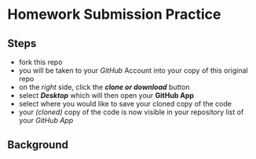 # Homework Submission Practice

## Steps
- fork this repo
- you will be taken to your *GitHub* Account into your copy of this original repo
- on the *right* side, click the *__clone or download__* button
 - select *__Desktop__* which will then open your __GitHub App__
 - select where you would like to save your cloned copy of the code
  - your *(cloned)* copy of the code is now visible in your repository list of your *GitHub App*

## Background
